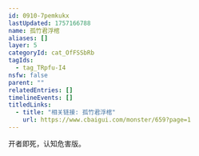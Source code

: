 ```yaml
---
id: 0910-7pemkukx
lastUpdated: 1757166788
name: 孤竹君浮棺
aliases: []
layer: 5
categoryId: cat_OfFSSbRb
tagIds:
  - tag_TRpfu-I4
nsfw: false
parent: ""
relatedEntries: []
timelineEvents: []
titledLinks:
  - title: "相关链接: 孤竹君浮棺"
    url: https://www.cbaigui.com/monster/659?page=1
---
```


开者即死，认知危害版。